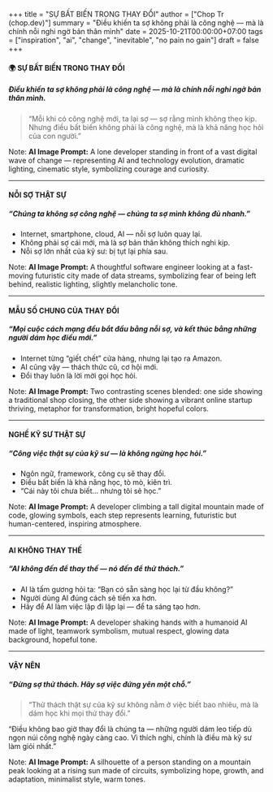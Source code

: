 +++
title = "SỰ BẤT BIẾN TRONG THAY ĐỔI"
author = ["Chop Tr (chop.dev)"]
summary = "Điều khiến ta sợ không phải là công nghệ — mà là chính nỗi nghi ngờ bản thân mình"
date = 2025-10-21T00:00:00+07:00
tags = ["inspiration", "ai", "change", "inevitable", "no pain no gain"]
draft = false
+++

<!-- .slide: data-background-image="./ai-inspire-01.png" data-background-opacity="0.4" -->
#### 🌍 SỰ BẤT BIẾN TRONG THAY ĐỔI

##### Điều khiến ta sợ không phải là công nghệ — mà là chính nỗi nghi ngờ bản thân mình.

> “Mỗi khi có công nghệ mới, ta lại sợ — sợ rằng mình không theo kịp. Nhưng điều bất biến không phải là công nghệ, mà là khả năng học hỏi của con người.”

Note:
**AI Image Prompt:** A lone developer standing in front of a vast digital wave of change — representing AI and technology evolution, dramatic lighting, cinematic style, symbolizing courage and curiosity.

---

<!-- .slide: data-background-image="./ai-inspire-02.png" data-background-opacity="0.4" -->
#### NỖI SỢ THẬT SỰ

##### “Chúng ta không sợ công nghệ — chúng ta sợ mình không đủ nhanh.”

- Internet, smartphone, cloud, AI — nỗi sợ luôn quay lại.
- Không phải sợ cái mới, mà là sợ bản thân không thích nghi kịp.
- Nỗi sợ lớn nhất của kỹ sư: bị tụt lại phía sau.

Note:
**AI Image Prompt:** A thoughtful software engineer looking at a fast-moving futuristic city made of data streams, symbolizing fear of being left behind, realistic lighting, slightly melancholic tone.

---

<!-- .slide: data-background-image="./ai-inspire-03.png" data-background-opacity="0.4" -->
#### MẪU SỐ CHUNG CỦA THAY ĐỔI

##### “Mọi cuộc cách mạng đều bắt đầu bằng nỗi sợ, và kết thúc bằng những người dám học điều mới.”

- Internet từng “giết chết” cửa hàng, nhưng lại tạo ra Amazon.
- AI cũng vậy — thách thức cũ, cơ hội mới.
- Đổi thay luôn là lời mời gọi học hỏi.

Note:
**AI Image Prompt:** Two contrasting scenes blended: one side showing a traditional shop closing, the other side showing a vibrant online startup thriving, metaphor for transformation, bright hopeful colors.

---

<!-- .slide: data-background-image="./ai-inspire-04.png" data-background-opacity="0.4" -->
#### NGHỀ KỸ SƯ THẬT SỰ

##### “Công việc thật sự của kỹ sư — là không ngừng học hỏi.”

- Ngôn ngữ, framework, công cụ sẽ thay đổi.
- Điều bất biến là khả năng học, tò mò, kiên trì.
- “Cái này tôi chưa biết… nhưng tôi sẽ học.”

Note:
**AI Image Prompt:** A developer climbing a tall digital mountain made of code, glowing symbols, each step represents learning, futuristic but human-centered, inspiring atmosphere.

---

<!-- .slide: data-background-image="./ai-inspire-05.png" data-background-opacity="0.4" -->
#### AI KHÔNG THAY THẾ

##### “AI không đến để thay thế — nó đến để thử thách.”

- AI là tấm gương hỏi ta: “Bạn có sẵn sàng học lại từ đầu không?”
- Người dùng AI đúng cách sẽ tiến xa hơn.
- Hãy để AI làm việc lặp đi lặp lại — để ta sáng tạo hơn.

Note:
**AI Image Prompt:** A developer shaking hands with a humanoid AI made of light, teamwork symbolism, mutual respect, glowing data background, hopeful tone.

---

<!-- .slide: data-background-image="./ai-inspire-06.png" data-background-opacity="0.4" -->
#### VẬY NÊN

##### “Đừng sợ thử thách. Hãy sợ việc đứng yên một chỗ.”

> “Thử thách thật sự của kỹ sư không nằm ở việc biết bao nhiêu, mà là dám học khi mọi thứ thay đổi.”

“Điều không bao giờ thay đổi là chúng ta — những người dám leo tiếp dù ngọn núi công nghệ ngày càng cao. Vì thích nghi, chính là điều mà kỹ sư làm giỏi nhất.”

Note:
**AI Image Prompt:** A silhouette of a person standing on a mountain peak looking at a rising sun made of circuits, symbolizing hope, growth, and adaptation, minimalist style, warm tones.
